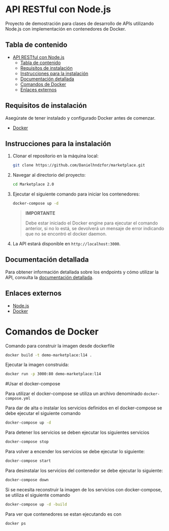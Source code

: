 # API RESTful con Node.js

Proyecto de demostración para clases de desarrollo de APIs utilizando Node.js con implementación en contenedores de Docker.

## Tabla de contenido

- [API RESTful con Node.js](#api-restful-con-nodejs)
  - [Tabla de contenido](#tabla-de-contenido)
  - [Requisitos de instalación](#requisitos-de-instalación)
  - [Instrucciones para la instalación](#instrucciones-para-la-instalación)
  - [Documentación detallada](#documentación-detallada)
  - [Comandos de Docker](#comandos-de-docker)
  - [Enlaces externos](#enlaces-externos)

## Requisitos de instalación

Asegúrate de tener instalado y configurado Docker antes de comenzar.

- [Docker](https://www.docker.com)

## Instrucciones para la instalación

1. Clonar el repositorio en la máquina local:
   
   ```sh
   git clone https://github.com/Danielhndzfor/marketplace.git
   ```

2. Navegar al directorio del proyecto:
   
   ```sh
   cd Marketplace 2.0
   ```

3. Ejecutar el siguiente comando para iniciar los contenedores:

    ```sh
    docker-compose up -d
    ```

    > **IMPORTANTE**
    >
    > Debe estar iniciado el Docker engine para ejecutar el comando anterior,
    > si no lo está, se devolverá un mensaje de error indicando que no se
    > encontró el docker daemon.

4. La API estará disponible en `http://localhost:3000`.

## Documentación detallada

Para obtener información detallada sobre los endpoints y cómo utilizar la API,
consulta la [documentación detallada](./docs/README.md).

## Enlaces externos

- [Node.js](https://www.nodejs.org)
- [Docker](https://www.docker.com)



# Comandos de Docker

Comando para construir la imagen desde dockerfile
```sh
docker build -t demo-marketplace:l14 .
```

Ejecutar la imagen construida:
```sh
docker run -p 3000:80 demo-marketplace:l14
```

#Usar el docker-compose

Para utilizar el docker-compose se utiliza un archivo denominado
`docker-compose.yml`

Para dar de alta o instalar los servicios definidos en el docker-compose se debe ejecutar el siguiente comando

```sh
docker-compose up -d
```

Para detener los servicios se deben ejecutar los siguientes servicios
```sh
docker-compose stop
```

Para volver a encender los servicios se debe ejecutar lo siguiente:
```sh
docker-compose start
```

Para desinstalar los servicios del contenedor se debe ejecutar lo siguiente:
```sh
docker-compose down
```

Si se necesita reconstruir la imagen de los servicios con docker-compose, se utiliza el siguiente comando
```sh
docker-compose up -d -build
```

Para ver que contenedores se estan ejecutando es con
```sh
docker ps
```